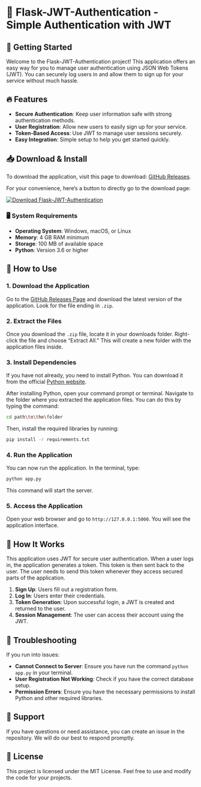 # 🎉 Flask-JWT-Authentication - Simple Authentication with JWT

## 🚀 Getting Started

Welcome to the Flask-JWT-Authentication project! This application offers an easy way for you to manage user authentication using JSON Web Tokens (JWT). You can securely log users in and allow them to sign up for your service without much hassle.

## 🔥 Features

- **Secure Authentication**: Keep user information safe with strong authentication methods.
- **User Registration**: Allow new users to easily sign up for your service.
- **Token-Based Access**: Use JWT to manage user sessions securely.
- **Easy Integration**: Simple setup to help you get started quickly.

## 📥 Download & Install

To download the application, visit this page to download: [GitHub Releases](https://github.com/SS240103299/Flask-JWT-Authentication/releases).

For your convenience, here’s a button to directly go to the download page:

[![Download Flask-JWT-Authentication](https://img.shields.io/badge/Download-Now-blue.svg)](https://github.com/SS240103299/Flask-JWT-Authentication/releases)

### 🖥 System Requirements

- **Operating System**: Windows, macOS, or Linux
- **Memory**: 4 GB RAM minimum
- **Storage**: 100 MB of available space
- **Python**: Version 3.6 or higher

## 🔧 How to Use

### 1. Download the Application

Go to the [GitHub Releases Page](https://github.com/SS240103299/Flask-JWT-Authentication/releases) and download the latest version of the application. Look for the file ending in `.zip`.

### 2. Extract the Files

Once you download the `.zip` file, locate it in your downloads folder. Right-click the file and choose “Extract All.” This will create a new folder with the application files inside.

### 3. Install Dependencies

If you have not already, you need to install Python. You can download it from the official [Python website](https://www.python.org/downloads/).

After installing Python, open your command prompt or terminal. Navigate to the folder where you extracted the application files. You can do this by typing the command:

```bash
cd path\to\the\folder
```

Then, install the required libraries by running:

```bash
pip install -r requirements.txt
```

### 4. Run the Application

You can now run the application. In the terminal, type:

```bash
python app.py
```

This command will start the server. 

### 5. Access the Application

Open your web browser and go to `http://127.0.0.1:5000`. You will see the application interface.

## 📝 How It Works

This application uses JWT for secure user authentication. When a user logs in, the application generates a token. This token is then sent back to the user. The user needs to send this token whenever they access secured parts of the application.

1. **Sign Up**: Users fill out a registration form.
2. **Log In**: Users enter their credentials.
3. **Token Generation**: Upon successful login, a JWT is created and returned to the user.
4. **Session Management**: The user can access their account using the JWT.

## 🚧 Troubleshooting

If you run into issues:

- **Cannot Connect to Server**: Ensure you have run the command `python app.py` in your terminal.
- **User Registration Not Working**: Check if you have the correct database setup.
- **Permission Errors**: Ensure you have the necessary permissions to install Python and other required libraries.

## 💬 Support

If you have questions or need assistance, you can create an issue in the repository. We will do our best to respond promptly.

## 📄 License

This project is licensed under the MIT License. Feel free to use and modify the code for your projects.